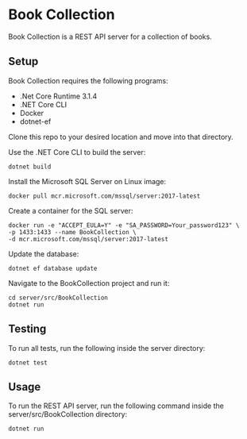 # Book Collection
Book Collection is a REST API server for a collection of books.

## Setup
Book Collection requires the following programs:
* .Net Core Runtime 3.1.4
* .NET Core CLI
* Docker
* dotnet-ef

Clone this repo to your desired location and move into that directory.

Use the .NET Core CLI to build the server:
```shell
dotnet build
```

Install the Microsoft SQL Server on Linux image:
```shell
docker pull mcr.microsoft.com/mssql/server:2017-latest
```

Create a container for the SQL server:
```shell
docker run -e "ACCEPT_EULA=Y" -e "SA_PASSWORD=Your_password123" \
-p 1433:1433 --name BookCollection \
-d mcr.microsoft.com/mssql/server:2017-latest
```

Update the database:
```shell
dotnet ef database update
```

Navigate to the BookCollection project and run it:
```shell
cd server/src/BookCollection
dotnet run
```

## Testing
To run all tests, run the following inside the server directory:
```shell
dotnet test
```

## Usage
To run the REST API server, run the following command inside the 
server/src/BookCollection directory:
```shell
dotnet run
```

